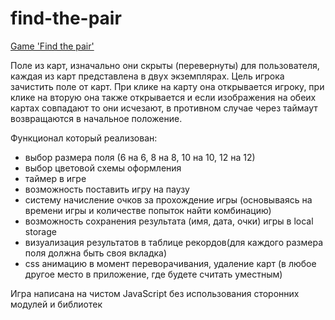 # find-the-pair

[Game 'Find the pair'](https://evgenbabenko.github.io/find-the-pair/ "Game 'Find the Pair'")

Поле из карт, изначально они скрыты (перевернуты) для пользователя, каждая из карт представлена в двух экземплярах. Цель игрока зачистить поле от карт. При клике на карту она открывается игроку, при клике на вторую она также открывается и если изображения на обеих картах совпадают то они исчезают, в противном случае через таймаут возвращаются в начальное положение.

Функционал который реализован:
- выбор размера поля (6 на 6, 8 на 8, 10 на 10, 12 на 12)
- выбор цветовой схемы оформления
- таймер в игре
- возможность поставить игру на паузу
- систему начисление очков за прохождение игры (основываясь на времени игры и количестве попыток найти комбинацию)
- возможность сохранения результата (имя, дата, очки) игры в local storage
- визуализация результатов в таблице рекордов(для каждого размера поля должна быть своя вкладка)
- css анимацию в момент переворачивания, удаление карт (в любое другое место в приложение, где будете считать уместным)

Игра написана на чистом JavaScript без использования сторонних модулей и библиотек
